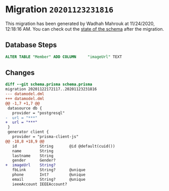 # Migration `20201123231816`

This migration has been generated by Wadhah Mahrouk at 11/24/2020, 12:18:16 AM.
You can check out the [state of the schema](./schema.prisma) after the migration.

## Database Steps

```sql
ALTER TABLE "Member" ADD COLUMN     "imageUrl" TEXT
```

## Changes

```diff
diff --git schema.prisma schema.prisma
migration 20201122172117..20201123231816
--- datamodel.dml
+++ datamodel.dml
@@ -1,7 +1,7 @@
 datasource db {
   provider = "postgresql"
-  url = "***"
+  url = "***"
 }
 generator client {
   provider = "prisma-client-js"
@@ -18,8 +18,9 @@
   id          String       @id @default(cuid())
   name        String
   lastname    String
   gender      Gender?
+  imageUrl    String?
   fbLink      String?      @unique
   phone       Int?         @unique
   email       String?      @unique
   ieeeAccount IEEEAccount?
```


